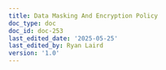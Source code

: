 ```yaml
---
title: Data Masking And Encryption Policy
doc_type: doc
doc_id: doc-253
last_edited_date: '2025-05-25'
last_edited_by: Ryan Laird
version: '1.0'
---
```


<!-- Unsupported block type: unsupported -->
